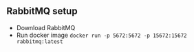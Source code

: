 ## RabbitMQ setup

- Download RabbitMQ
- Run docker image ```docker run -p 5672:5672 -p 15672:15672 rabbitmq:latest```